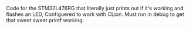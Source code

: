 Code for the STM32L476RG that literally just prints out if it's working and flashes an LED,
Configuered to work with CLion. Must run in debug to get that sweet sweet printf working.

